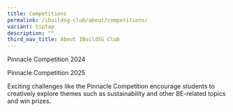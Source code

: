 ```yaml
---
title: Competitions
permalink: /ibuildsg-club/about/competitions/
variant: tiptap
description: ""
third_nav_title: About IBuildSG Club
---
```

<p>Pinnacle Competition 2024</p>
<p>Pinnacle Competition 2025</p>
<p>Exciting challenges like the Pinnacle Competition encourage students to
creatively explore themes such as sustainability and other BE-related topics
and win prizes.</p>
<p>
<br>
</p>